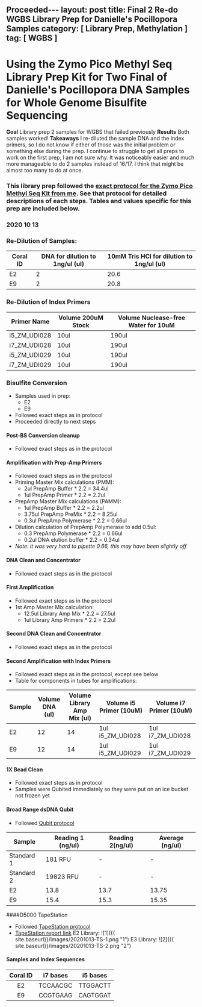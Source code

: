 Proceeded---
layout: post
title: Final 2 Re-do WGBS Library Prep for Danielle's Pocillopora Samples
category: [ Library Prep, Methylation ]
tag: [ WGBS ]
---

# Using the Zymo Pico Methyl Seq Library Prep Kit for Two Final of Danielle's Pocillopora DNA Samples for Whole Genome Bisulfite Sequencing

**Goal** Library prep 2 samples for WGBS that failed previously
**Results** Both samples worked!
**Takeaways** I re-diluted the sample DNA and the index primers, so I do not know if either of those was the initial problem or something else during the prep. I continue to struggle to get all preps to work on the first prep, I am not sure why. It was noticeably easier and much more manageable to do 2 samples instead of 16/17. I think that might be almost too many to do at once.

### This library prep followed the [exact protocol for the Zymo Pico Methyl Seq Kit from me](https://meschedl.github.io/MESPutnam_Open_Lab_Notebook/WGBS-PMS-protocol/). See that protocol for detailed descriptions of each steps. Tables and values specific for this prep are included below.

### 2020 10 13

### Re-Dilution of Samples:

| Coral ID | DNA for dilution to 1ng/ul (ul) | 10mM Tris HCl for dilution to 1ng/ul (ul) |
|----------|---------------------------------|-------------------------------------------|
| E2       | 2                               | 20.6                                      |
| E9       | 2                               | 20.8                                      |

### Re-Dilution of Index Primers

|Primer Name|Volume 200uM Stock|Volume Nuclease-free Water for 10uM|
|---|---|---|
|i5_ZM_UDI028|10ul|190ul|
|i7_ZM_UDI028|10ul|190ul|
|i5_ZM_UDI029|10ul|190ul|
|i7_ZM_UDI029|10ul|190ul|

### Bisulfite Conversion

- Samples used in prep:
  - E2
  - E9
- Followed exact steps as in protocol
- Proceeded directly to next steps

#### Post-BS Conversion cleanup
- Followed exact steps as in the protocol

#### Amplification with Prep-Amp Primers
- Followed exact steps as in the protocol
- Priming Master Mix calculations (PMM):
  - 2ul PrepAmp Buffer * 2.2 = 34.4ul
  - 1ul PrepAmp Primer * 2.2 = 2.2ul
- PrepAmp Master Mix calculations (PAMM):
  - 1ul PrepAmp Buffer * 2.2 = 2.2ul
  - 3.75ul PrepAmp PreMix * 2.2 = 8.25ul
  - 0.3ul PrepAmp Polymerase * 2.2 = 0.66ul
- Dilution calculation of PrepAmp Polymerase to add 0.5ul:
  - 0.3 PrepAmp Polymerase * 2.2 = 0.66ul
  - 0.2ul DNA elution buffer * 2.2 = 0.34ul
- _Note: it was very hard to pipette 0.66, this may have been slightly off_

#### DNA Clean and Concentrator
- Followed exact steps as in the protocol

#### First Amplification  
- Followed exact steps as in the protocol
- 1st Amp Master Mix calculation:
  - 12.5ul Library Amp Mix * 2.2 = 27.5ul
  - 1ul Library Amp Primers * 2.2 = 2.2ul

#### Second DNA Clean and Concentrator
- Followed exact steps as in the protocol

#### Second Amplification with Index Primers
- Followed exact steps as in the protocol, except see below
- Table for components in tubes for amplifications:

|Sample|Volume DNA (ul)|Volume Library Amp Mix (ul)|Volume i5 Primer (10uM)| Volume i7 Primer (10uM)|
|---|---|---|---|---|
|E2|12|14|1ul i5_ZM_UDI028|1ul i7_ZM_UDI028|
|E9|12|14|1ul i5_ZM_UDI029|1ul i7_ZM_UDI029|

#### 1X Bead Clean
- Followed exact steps as in protocol
- Samples were Qubited immediately so they were put on an ice bucket not frozen yet

#### Broad Range dsDNA Qubit
- Followed [Qubit protocol](https://github.com/meschedl/PPP-Lab-Resources/blob/master/Protocols/Qubit-Assay-Protocol.md)

|Sample|Reading 1 (ng/ul)|Reading 2(ng/ul)|Average (ng/ul)|
|---|---|---|---|
|Standard 1|181 RFU|-|-|
|Standard 2|19823 RFU|-|-|
|E2|13.8|13.7|13.75|
|E9|15.4|15.3|15.35|

####D5000 TapeStation
- Followed [TapeStation protocol](https://meschedl.github.io/MESPutnam_Open_Lab_Notebook/DNA-Tapestation/)
- [TapeStation report link](https://github.com/meschedl/MESPutnam_Open_Lab_Notebook/blob/master/tapestation_pdfs/2020-10-13%20-%2015.30.02.pdf)
E2 Library:
![1]({{ site.baseurl}}/images/20201013-TS-1.png "1")
E3 Library:
![2]({{ site.baseurl}}/images/20201013-TS-2.png "2")

#### Samples and Index Sequences

**Coral ID**|**i7 bases**|**i5 bases**
:-----:|:-----:|:-----:
E2|TCCAACGC|TTGGACTT
E9|CCGTGAAG|CAGTGGAT
